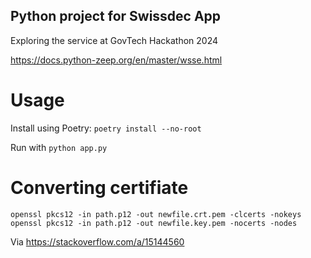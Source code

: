 Python project for Swissdec App
---

Exploring the service at GovTech Hackathon 2024

https://docs.python-zeep.org/en/master/wsse.html



# Usage

Install using Poetry: `poetry install --no-root`

Run with `python app.py`

# Converting certifiate

```
openssl pkcs12 -in path.p12 -out newfile.crt.pem -clcerts -nokeys
openssl pkcs12 -in path.p12 -out newfile.key.pem -nocerts -nodes
```

Via https://stackoverflow.com/a/15144560
